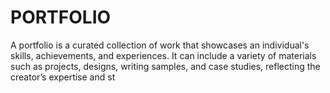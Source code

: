 # PORTFOLIO
 A portfolio is a curated collection of work that showcases an individual's skills, achievements, and experiences. It can include a variety of materials such as projects, designs, writing samples, and case studies, reflecting the creator’s expertise and st
